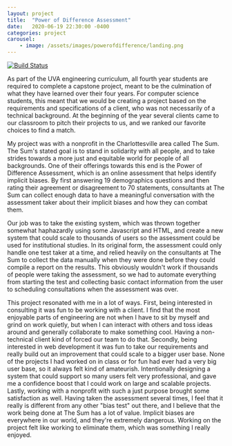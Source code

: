 ```yaml
---
layout: project
title:  "Power of Difference Assessment"
date:   2020-06-19 22:30:00 -0400
categories: project
carousel:
    - image: /assets/images/powerofdifference/landing.png
---
```


[![Build Status](https://travis-ci.com/uva-cp-1920/The_Sum.svg?token=SyrFHx8gYJaW1KCbD5sw&branch=master)](https://travis-ci.com/uva-cp-1920/The_Sum)

As part of the UVA engineering curriculum, all fourth year students are required to complete a capstone project, meant to be the culmination of what they have learned over their four years.  For computer science students, this meant that we would be creating a project based on the requirements and specifications of a client, who was not necessarily of a technical background.  At the beginning of the year several clients came to our classroom to pitch their projects to us, and we ranked our favorite choices to find a match.

My project was with a nonprofit in the Charlottesville area called The Sum.  The Sum's stated goal is to stand in solidarity with all people, and to take strides towards a more just and equitable world for people of all backgrounds.  One of their offerings towards this end is the Power of Difference Assessment, which is an online assessment that helps identify implicit biases.  By first answering 19 demographics questions and then rating their agreement or disagreement to 70 statements, consultants at The Sum can collect enough data to have a meaningful conversation with the assessment taker about their implicit biases and how they can combat them.  

Our job was to take the existing system, which was thrown together somewhat haphazardly using some Javascript and HTML, and create a new system that could scale to thousands of users so the assessment could be used for institutional studies.  In its original form, the assessment could only handle one test taker at a time, and relied heavily on the consultants at The Sum to collect the data manually when they were done before they could compile a report on the results.  This obviously wouldn't work if thousands of people were taking the assessment, so we had to automate everything from starting the test and collecting basic contact information from the user to scheduling consultations when the assessment was over.

This project resonated with me in a lot of ways.  First, being interested in consulting it was fun to be working with a client.  I find that the most enjoyable parts of engineering are not when I have to sit by myself and grind on work quietly, but when I can interact with others and toss ideas around and generally collaborate to make something cool.  Having a non-technical client kind of forced our team to do that.  Secondly, being interested in web development it was fun to take our requirements and really build out an improvement that could scale to a bigger user base.  None of the projects I had worked on in class or for fun had ever had a very big user base, so it always felt kind of amateurish.  Intentionally designing a system that could support so many users felt very professional, and gave me a confidence boost that I could work on large and scalable projects.  Lastly, working with a nonprofit with such a just purpose brought some satisfaction as well.  Having taken the assessment several times, I feel that it really is different from any other "bias test" out there, and I believe that the work being done at The Sum has a lot of value.  Implicit biases are everywhere in our world, and they're extremely dangerous.  Working on the project felt like working to eliminate them, which was something I really enjoyed.